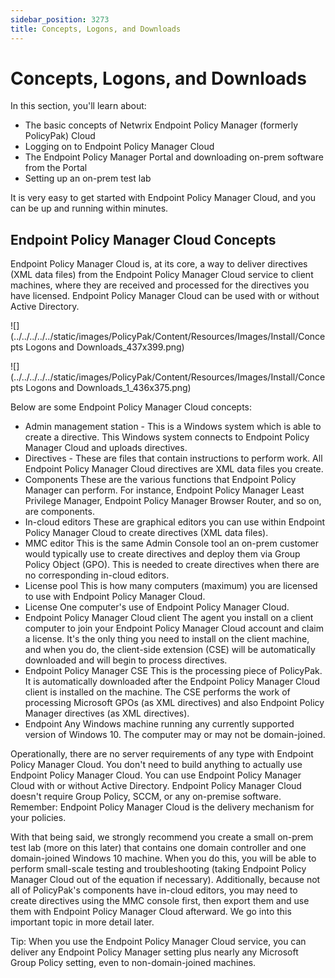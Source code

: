 ```yaml
---
sidebar_position: 3273
title: Concepts, Logons, and Downloads
---
```


# Concepts, Logons, and Downloads

In this section, you'll learn about:

* The basic concepts of Netwrix Endpoint Policy Manager (formerly PolicyPak) Cloud
* Logging on to Endpoint Policy Manager Cloud
* The Endpoint Policy Manager Portal and downloading on-prem software from the Portal
* Setting up an on-prem test lab

It is very easy to get started with Endpoint Policy Manager Cloud, and you can be up and running within minutes.

## Endpoint Policy Manager Cloud Concepts

Endpoint Policy Manager Cloud is, at its core, a way to deliver directives (XML data files) from the Endpoint Policy Manager Cloud service to client machines, where they are received and processed for the directives you have licensed. Endpoint Policy Manager Cloud can be used with or without Active Directory.

![](../../../../../static/images/PolicyPak/Content/Resources/Images/Install/Concepts Logons and Downloads_437x399.png)

![](../../../../../static/images/PolicyPak/Content/Resources/Images/Install/Concepts Logons and Downloads_1_436x375.png)

Below are some Endpoint Policy Manager Cloud concepts:

* Admin management station - This is a Windows system which is able to create a directive. This Windows system connects to Endpoint Policy Manager Cloud and uploads directives.
* Directives - These are files that contain instructions to perform work. All Endpoint Policy Manager Cloud directives are XML data files you create.
* Components These are the various functions that Endpoint Policy Manager can perform. For instance, Endpoint Policy Manager Least Privilege Manager, Endpoint Policy Manager Browser Router, and so on, are components.
* In-cloud editors These are graphical editors you can use within Endpoint Policy Manager Cloud to create directives (XML data files).
* MMC editor This is the same Admin Console tool an on-prem customer would typically use to create directives and deploy them via Group Policy Object (GPO). This is needed to create directives when there are no corresponding in-cloud editors.
* License pool This is how many computers (maximum) you are licensed to use with Endpoint Policy Manager Cloud.
* License One computer's use of Endpoint Policy Manager Cloud.
* Endpoint Policy Manager Cloud client The agent you install on a client computer to join your Endpoint Policy Manager Cloud account and claim a license. It's the only thing you need to install on the client machine, and when you do, the client-side extension (CSE) will be automatically downloaded and will begin to process directives.
* Endpoint Policy Manager CSE This is the processing piece of PolicyPak. It is automatically downloaded after the Endpoint Policy Manager Cloud client is installed on the machine. The CSE performs the work of processing Microsoft GPOs (as XML directives) and also Endpoint Policy Manager directives (as XML directives).
* Endpoint Any Windows machine running any currently supported version of Windows 10. The computer may or may not be domain-joined.

Operationally, there are no server requirements of any type with Endpoint Policy Manager Cloud. You don't need to build anything to actually use Endpoint Policy Manager Cloud. You can use Endpoint Policy Manager Cloud with or without Active Directory. Endpoint Policy Manager Cloud doesn't require Group Policy, SCCM, or any on-premise software. Remember: Endpoint Policy Manager Cloud is the delivery mechanism for your policies.

With that being said, we strongly recommend you create a small on-prem test lab (more on this later) that contains one domain controller and one domain-joined Windows 10 machine. When you do this, you will be able to perform small-scale testing and troubleshooting (taking Endpoint Policy Manager Cloud out of the equation if necessary). Additionally, because not all of PolicyPak's components have in-cloud editors, you may need to create directives using the MMC console first, then export them and use them with Endpoint Policy Manager Cloud afterward. We go into this important topic in more detail later.

Tip: When you use the Endpoint Policy Manager Cloud service, you can deliver any Endpoint Policy Manager setting plus nearly any Microsoft Group Policy setting, even to non-domain-joined machines.